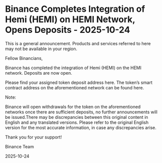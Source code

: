 # Binance Completes Integration of Hemi (HEMI) on HEMI Network, Opens Deposits - 2025-10-24

This is a general announcement. Products and services referred to here may not be available in your region.

Fellow Binancians,

Binance has completed the integration of Hemi (HEMI) on the HEMI network. Deposits are now open.

Please find your assigned token deposit address here. The token’s smart contract address on the aforementioned network can be found here.

Note: 

Binance will open withdrawals for the token on the aforementioned networks once there are sufficient deposits, no further announcements will be issued.There may be discrepancies between this original content in English and any translated versions. Please refer to the original English version for the most accurate information, in case any discrepancies arise. 

Thank you for your support!

Binance Team

2025-10-24